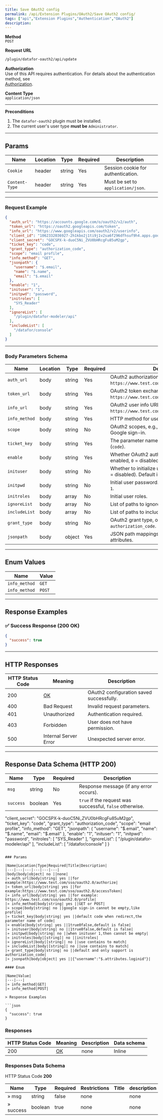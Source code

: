 ```yaml
---
title: Save OAuth2 config
permalink: /api/Extension Plugins/OAuth2/Save OAuth2 config/
tags: ["api","Extension Plugins","Authentication","OAuth2"]
description: 
---
```


**Method**  
`POST`

**Request URL**  
```html
/plugin/datafor-oauth2/api/update
```

**Authorization**  
Use of this API requires authentication. For details about the authentication method, see  
[Authorization](/api/index/#_5-authentication-security).

**Content Type**  
`application/json`

---

**Preconditions**
1. The `datafor-oauth2` plugin must be installed.
2. The current user's user type **must be** `Administrator`.

---

## **Params**

| Name          | Location | Type    | Required | Description |
|--------------|----------|---------|----------|-------------|
| `Cookie`     | header   | string  | Yes      | Session cookie for authentication. |
| `Content-Type` | header | string  | Yes      | Must be set to `application/json`. |

---

### **Request Example**

```json
{
  "auth_url": "https://accounts.google.com/o/oauth2/v2/auth",
  "token_url": "https://oauth2.googleapis.com/token",
  "info_url": "https://www.googleapis.com/oauth2/v2/userinfo",
  "client_id": "1062332036927-2h1kbo2j1ti9j1v2sa6f296dfhsuf9h4.apps.googleusercontent.com",
  "client_secret": "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",
  "ticket_key": "code",
  "grant_type": "authorization_code",
  "scope": "email profile",
  "info_method": "GET",
  "jsonpath": {
    "username": "$.email",
    "name": "$.name",
    "email": "$.email"
  },
  "enable": "1",
  "inituser": "1",
  "initpwd": "password",
  "initroles": [
    "SYS_Reader"
  ],
  "ignoreList": [
    "/plugin/datafor-modeler/api"
  ],
  "includeList": [
    "/datafor/console"
  ]
}
```

---

### **Body Parameters Schema**

| Name          | Location | Type    | Required | Description |
|--------------|----------|---------|----------|-------------|
| `auth_url`   | body     | string  | Yes      | OAuth2 authorization URL, e.g., `https://www.test.com/sso/oauth2.0/authorize`. |
| `token_url`  | body     | string  | Yes      | OAuth2 token exchange URL, e.g., `https://www.test.com/sso/oauth2.0/accessToken`. |
| `info_url`   | body     | string  | Yes      | OAuth2 user info URL, e.g., `https://www.test.com/sso/oauth2.0/profile`. |
| `info_method` | body    | string  | Yes      | HTTP method for user info retrieval (`GET` or `POST`). |
| `scope`      | body     | string  | No       | OAuth2 scopes, e.g., `profile`. Required for Google sign-in. |
| `ticket_key` | body     | string  | Yes      | The parameter name of the authorization code (`code`). |
| `enable`     | body     | string  | Yes      | Whether OAuth2 authentication is enabled (`1` = enabled, `0` = disabled). |
| `inituser`   | body     | string  | No       | Whether to initialize user creation (`1` = enabled, `0` = disabled). Default is `0`. |
| `initpwd`    | body     | string  | No       | Initial user password. Required when `inituser` is `1`. |
| `initroles`  | body     | array   | No       | Initial user roles. |
| `ignoreList` | body     | array   | No       | List of paths to ignore during authentication. |
| `includeList` | body    | array   | No       | List of paths to include in authentication. |
| `grant_type` | body     | string  | No       | OAuth2 grant type, only supports `authorization_code`. |
| `jsonpath`   | body     | object  | Yes      | JSON path mappings for extracting user attributes. |

---

## **Enum Values**

| Name        | Value |
|------------|-------|
| `info_method` | `GET` |
| `info_method` | `POST` |

---

## **Response Examples**

### ✅ Success Response (200 OK)
```json
{
  "success": true
}
```

---

## **HTTP Responses**

| HTTP Status Code | Meaning                                                 | Description |
|------------------|---------------------------------------------------------|-------------|
| 200              | [OK](https://tools.ietf.org/html/rfc7231#section-6.3.1) | OAuth2 configuration saved successfully. |
| 400              | Bad Request                                             | Invalid request parameters. |
| 401              | Unauthorized                                            | Authentication required. |
| 403              | Forbidden                                               | User does not have permission. |
| 500              | Internal Server Error                                   | Unexpected server error. |

---

## **Response Data Schema (HTTP 200)**

| Name      | Type    | Required | Description |
|-----------|--------|----------|-------------|
| `msg`     | string | No       | Response message (if any error occurs). |
| `success` | boolean | Yes     | `true` if the request was successful, `false` otherwise. |f296dfhsuf9h4.apps.googleusercontent.com",
  "client_secret": "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",
  "ticket_key": "code",
  "grant_type": "authorization_code",
  "scope": "email profile",
  "info_method": "GET",
  "jsonpath": {
    "username": "$.email",
    "name": "$.name",
    "email": "$.email"
  },
  "enable": "1",
  "inituser": "1",
  "initpwd": "password",
  "initroles": [
    "SYS_Reader"
  ],
  "ignoreList": [
    "/plugin/datafor-modeler/api"
  ],
  "includeList": [
    "/datafor/console"
  ]
}
```

### Params

|Name|Location|Type|Required|Title|Description|
|---|---|---|---|---|---|
|body|body|object| no ||none|
|» auth_url|body|string| yes ||for example:https://www.test.com/sso/oauth2.0/authorize|
|» token_url|body|string| yes ||for example:https://www.test.com/sso/oauth2.0/accessToken|
|» info_url|body|string| yes ||for example: https://www.test.com/sso/oauth2.0/profile|
|» info_method|body|string| yes ||GET or POST|
|» scope|body|string| no ||google sign-in cannot be empty,like profile|
|» ticket_key|body|string| yes ||default code when redirect,the parameter name of code|
|» enable|body|string| yes ||1true0false,default is false|
|» inituser|body|string| no ||1true0false,default is false|
|» initpwd|body|string| no ||when inituser 1,then cannot be empty|
|» initroles|body|[string]| no ||initroles|
|» ignoreList|body|[string]| no ||use contains to match|
|» includeList|body|[string]| no ||use contains to match|
|» grant_type|body|string| no ||default and only support is authorization_code|
|» jsonpath|body|object| yes ||{"username":"$.attributes.loginid"}|

#### Enum

|Name|Value|
|---|---|
|» info_method|GET|
|» info_method|POST|

> Response Examples

```json
{
  "success": true
}
```

### Responses

|HTTP Status Code |Meaning|Description|Data schema|
|---|---|---|---|
|200|[OK](https://tools.ietf.org/html/rfc7231#section-6.3.1)|none|Inline|

### Responses Data Schema

HTTP Status Code **200**

|Name|Type|Required|Restrictions|Title|description|
|---|---|---|---|---|---|
|» msg|string|false|none||none|
|» success|boolean|true|none||none|